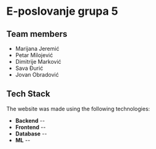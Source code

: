# E-poslovanje grupa 5

## Team members

-  Marijana Jeremić
-  Petar Milojević
-  Dimitrije Marković
-  Sava Đurić
-  Jovan Obradović

## Tech Stack
  The website was made using the following technologies:

-  __Backend__     --
-  __Frontend__    --
-  __Database__    --
-  __ML__  --
